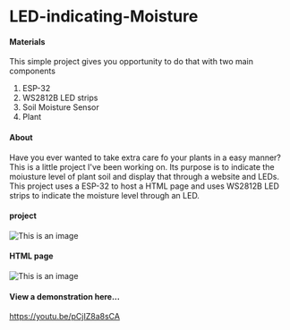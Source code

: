 # LED-indicating-Moisture

#### Materials
This simple project gives you opportunity to do that with two main components 
  1. ESP-32
  2. WS2812B LED strips
  3. Soil Moisture Sensor
  4. Plant
 

#### About
Have you ever wanted to take extra care fo your plants in a easy manner? This is a little project I've been working on. Its purpose is to indicate the moiusture level of plant soil and display that through a website and LEDs. This project uses a ESP-32 to host a HTML page and uses WS2812B LED strips to indicate the moisture level through an LED. 

#### project
![This is an image]([https://github.com/AlexN0va/AnimalPageWebsite/blob/main/Screenshot%202023-02-06%20185011.png](https://github.com/AlexN0va/Plant-OS.-Moisture-level-sensor/blob/main/images/IMG_3170.PNG))


#### HTML page
![This is an image]([https://github.com/AlexN0va/AnimalPageWebsite/blob/main/Screenshot%202023-02-06%20185011.png](https://github.com/AlexN0va/Plant-OS.-Moisture-level-sensor/blob/main/images/IMG_3170.PNG))


#### View a demonstration here...
https://youtu.be/pCjIZ8a8sCA
